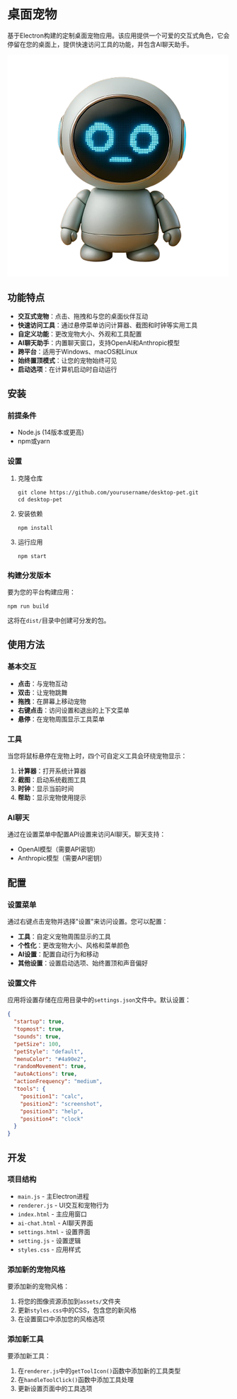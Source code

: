 # 桌面宠物

基于Electron构建的定制桌面宠物应用。该应用提供一个可爱的交互式角色，它会停留在您的桌面上，提供快速访问工具的功能，并包含AI聊天助手。

![桌面宠物](./assets/pet-normal.png)

## 功能特点

- **交互式宠物**：点击、拖拽和与您的桌面伙伴互动
- **快速访问工具**：通过悬停菜单访问计算器、截图和时钟等实用工具
- **自定义功能**：更改宠物大小、外观和工具配置
- **AI聊天助手**：内置聊天窗口，支持OpenAI和Anthropic模型
- **跨平台**：适用于Windows、macOS和Linux
- **始终置顶模式**：让您的宠物始终可见
- **启动选项**：在计算机启动时自动运行

## 安装

### 前提条件

- Node.js (14版本或更高)
- npm或yarn

### 设置

1. 克隆仓库
   ```
   git clone https://github.com/yourusername/desktop-pet.git
   cd desktop-pet
   ```

2. 安装依赖
   ```
   npm install
   ```

3. 运行应用
   ```
   npm start
   ```

### 构建分发版本

要为您的平台构建应用：

```
npm run build
```

这将在`dist/`目录中创建可分发的包。

## 使用方法

### 基本交互

- **点击**：与宠物互动
- **双击**：让宠物跳舞
- **拖拽**：在屏幕上移动宠物
- **右键点击**：访问设置和退出的上下文菜单
- **悬停**：在宠物周围显示工具菜单

### 工具

当您将鼠标悬停在宠物上时，四个可自定义工具会环绕宠物显示：

1. **计算器**：打开系统计算器
2. **截图**：启动系统截图工具
3. **时钟**：显示当前时间
4. **帮助**：显示宠物使用提示

### AI聊天

通过在设置菜单中配置API设置来访问AI聊天。聊天支持：

- OpenAI模型（需要API密钥）
- Anthropic模型（需要API密钥）

## 配置

### 设置菜单

通过右键点击宠物并选择"设置"来访问设置。您可以配置：

- **工具**：自定义宠物周围显示的工具
- **个性化**：更改宠物大小、风格和菜单颜色
- **AI设置**：配置自动行为和移动
- **其他设置**：设置启动选项、始终置顶和声音偏好

### 设置文件

应用将设置存储在应用目录中的`settings.json`文件中。默认设置：

```json
{
  "startup": true,
  "topmost": true,
  "sounds": true,
  "petSize": 100,
  "petStyle": "default",
  "menuColor": "#4a90e2",
  "randomMovement": true,
  "autoActions": true,
  "actionFrequency": "medium",
  "tools": {
    "position1": "calc",
    "position2": "screenshot",
    "position3": "help",
    "position4": "clock"
  }
}
```

## 开发

### 项目结构

- `main.js` - 主Electron进程
- `renderer.js` - UI交互和宠物行为
- `index.html` - 主应用窗口
- `ai-chat.html` - AI聊天界面
- `settings.html` - 设置界面
- `setting.js` - 设置逻辑
- `styles.css` - 应用样式

### 添加新的宠物风格

要添加新的宠物风格：

1. 将您的图像资源添加到`assets/`文件夹
2. 更新`styles.css`中的CSS，包含您的新风格
3. 在设置窗口中添加您的风格选项

### 添加新工具

要添加新工具：

1. 在`renderer.js`中的`getToolIcon()`函数中添加新的工具类型
2. 在`handleToolClick()`函数中添加工具处理
3. 更新设置页面中的工具选项


